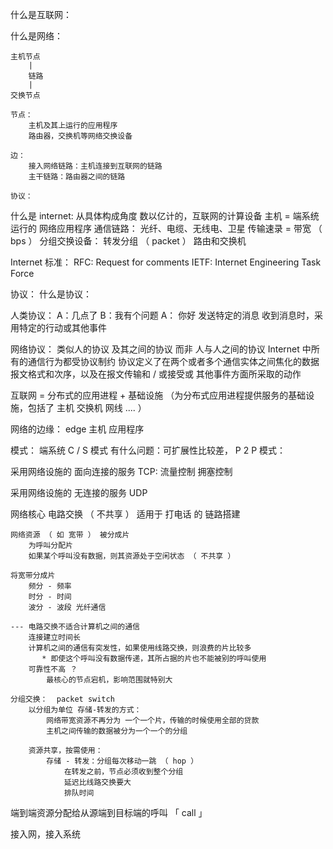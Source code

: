什么是互联网：

什么是网络：

    主机节点
        |
        链路
        |
    交换节点

    节点：
        主机及其上运行的应用程序
        路由器，交换机等网络交换设备

    边：
        接入网络链路：主机连接到互联网的链路
        主干链路：路由器之间的链路

    协议：
        

什么是 internet: 从具体构成角度
    数以亿计的，互联网的计算设备
        主机 = 端系统
        运行的 网络应用程序
    通信链路：
        光纤、电缆、无线电、卫星
        传输速录 = 带宽 （ bps ）
    分组交换设备： 转发分组 （ packet ）
        路由和交换机

    
Internet 标准：
    RFC: Request for comments
    IETF: Internet Engineering Task Force


协议：
    什么是协议：

人类协议：
    A：几点了
    B：我有个问题
    A： 你好
        发送特定的消息
        收到消息时，采用特定的行动或其他事件

网络协议：
    类似人的协议
    及其之间的协议 而非 人与人之间的协议
    Internet 中所有的通信行为都受协议制约
        协议定义了在两个或者多个通信实体之间焦化的数据报文格式和次序，以及在报文传输和 / 或接受或 其他事件方面所采取的动作

互联网 = 分布式的应用进程 + 基础设施 （为分布式应用进程提供服务的基础设施，包括了 主机 交换机 网线 .... ） 
 


网络的边缘： edge
    主机
    应用程序
    
模式：
    端系统 
    C / S 模式  有什么问题：可扩展性比较差，
    P 2 P 模式： 

采用网络设施的 面向连接的服务
    TCP: 
        流量控制
        拥塞控制

采用网络设施的 无连接的服务
    UDP

网络核心
    电路交换 （ 不共享 ）
        适用于 打电话 的 链路搭建

    网络资源 （ 如 宽带 ） 被分成片
        为呼叫分配片
        如果某个呼叫没有数据，则其资源处于空闲状态 （ 不共享 ）

    将宽带分成片
        频分 - 频率
        时分 - 时间
        波分 - 波段 光纤通信
    
    --- 电路交换不适合计算机之间的通信
        连接建立时间长
        计算机之间的通信有突发性，如果使用线路交换，则浪费的片比较多
           * 即使这个呼叫没有数据传递，其所占据的片也不能被别的呼叫使用
        可靠性不高 ？
            最核心的节点宕机，影响范围就特别大

    分组交换：  packet switch
        以分组为单位 存储-转发的方式：
            网络带宽资源不再分为 一个一个片，传输的时候使用全部的贷款   
            主机之间传输的数据被分为一个一个的分组

        资源共享，按需使用：
            存储 - 转发：分组每次移动一跳 （ hop ）
                在转发之前，节点必须收到整个分组
                延迟比线路交换要大
                排队时间

    

端到端资源分配给从源端到目标端的呼叫 「 call 」




接入网，接入系统

